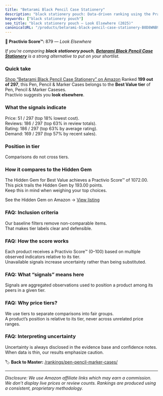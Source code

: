 ```yaml
---
title: "Betarami Black Pencil Case Stationery"
description: "black stationery pouch: Data-driven ranking using the Practivio Score™. Positioned by quality, value, demand, findability, momentum."
keywords: ["black stationery pouch"]
seo_title: "black stationery pouch — Look Elsewhere (2025)"
canonicalURL: "/products/betarami-black-pencil-case-stationery-B0D8WNB9JL/"
---
```


**🚫 Practivio Score™:** 879 — _Look Elsewhere_


*If you're comparing **black stationery pouch**, **[Betarami Black Pencil Case Stationery](https://www.amazon.com/dp/B0D8WNB9JL?tag=practivio-20)** is a strong alternative to put on your shortlist.*
### Quick take
[Shop “Betarami Black Pencil Case Stationery” on Amazon](https://www.amazon.com/dp/B0D8WNB9JL?tag=practivio-20)
Ranked **199 out of 297**, this Pen, Pencil & Marker Cases belongs to the **Best Value tier** of Pen, Pencil & Marker Caseses.  
Practivio suggests you **look elsewhere**.

### What the signals indicate
Price: 51 / 297 (top 18% lowest cost).  
Reviews: 186 / 297 (top 63% in review totals).  
Rating: 186 / 297 (top 63% by average rating).  
Demand: 169 / 297 (top 57% by recent sales).

### Position in tier
Comparisons do not cross tiers.

### How it compares to the Hidden Gem
The Hidden Gem for Best Value achieves a Practivio Score™ of 1072.00.  
This pick trails the Hidden Gem by 193.00 points.  
Keep this in mind when weighing your top choices.  

See the Hidden Gem on Amazon → [View listing](https://www.amazon.com/dp/B0919793RQ?tag=practivio-20)

### FAQ: Inclusion criteria
Our baseline filters remove non-comparable items.  
That makes tier labels clear and defensible.

### FAQ: How the score works
Each product receives a Practivio Score™ (0–100) based on multiple observed indicators relative to its tier.  
Unavailable signals increase uncertainty rather than being substituted.

### FAQ: What “signals” means here
Signals are aggregated observations used to position a product among its peers in a given tier.

### FAQ: Why price tiers?
We use tiers to separate comparisons into fair groups.  
A product’s position is relative to its tier, never across unrelated price ranges.

### FAQ: Interpreting uncertainty
Uncertainty is always disclosed in the evidence base and confidence notes.  
When data is thin, our results emphasize caution.


🏷️ **Back to Master:** [/rankings/pen-pencil-marker-cases/](/rankings/pen-pencil-marker-cases/)

---
_Disclosure: We use Amazon affiliate links which may earn a commission. We don’t display live prices or review counts. Rankings are produced using a consistent, proprietary methodology._
